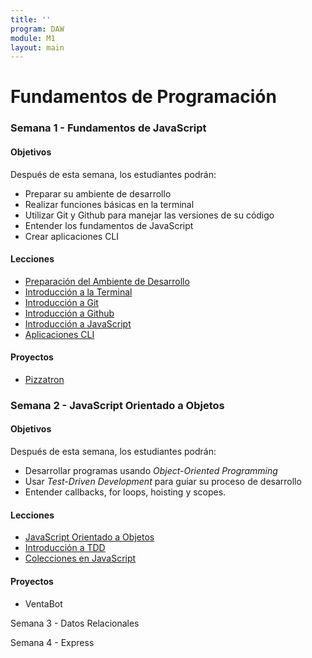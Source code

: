 ```yaml
---
title: ''
program: DAW
module: M1
layout: main
---
```


# Fundamentos de Programación

### Semana 1 - Fundamentos de JavaScript

#### Objetivos

Después de esta semana, los estudiantes podrán:

* Preparar su ambiente de desarrollo
* Realizar funciones básicas en la terminal
* Utilizar Git y Github para manejar las versiones de su código
* Entender los fundamentos de JavaScript
* Crear aplicaciones CLI

#### Lecciones

* [Preparación del Ambiente de Desarrollo](/daw/m1/preparacion_del_ambiente_de_desarrollo)
* [Introducción a la Terminal](/daw/m1/introduccion_a_la_terminal)
* [Introducción a Git](/daw/m1/introduccion_a_git)
* [Introducción a Github](/daw/m1/introduccion_a_github)
* [Introducción a JavaScript](/daw/m1/introduccion_a_javascript)
* [Aplicaciones CLI](/daw/m1/aplicaciones_cli)

#### Proyectos

* [Pizzatron](/daw/m1/pizzatron)

### Semana 2 - JavaScript Orientado a Objetos

#### Objetivos

Después de esta semana, los estudiantes podrán:

* Desarrollar programas usando *Object-Oriented Programming*
* Usar *Test-Driven Development* para guiar su proceso de desarrollo
* Entender callbacks, for loops, hoisting y scopes.

#### Lecciones

* [JavaScript Orientado a Objetos](/daw/m1/javascript_orientado_a_objetos)
* [Introducción a TDD](/daw/m1/introduccion_a_tdd)
* [Colecciones en JavaScript](/daw/m1/colecciones_en_javascript)

#### Proyectos

* VentaBot

Semana 3 - Datos Relacionales

Semana 4 - Express
